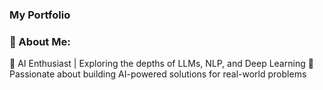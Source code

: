 ### My Portfolio

### 🚀 About Me:

🔹 AI Enthusiast | Exploring the depths of LLMs, NLP, and Deep Learning
🔹 Passionate about building AI-powered solutions for real-world problems
